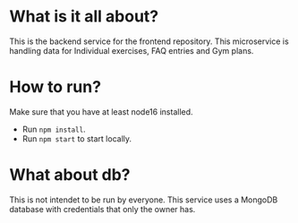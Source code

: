 # What is it all about?
This is the backend service for the frontend repository. This microservice is handling data for Individual exercises, FAQ entries and Gym plans.

# How to run?
Make sure that you have at least node16 installed. 

- Run `npm install`.
- Run `npm start` to start locally.

# What about db?
This is not intendet to be run by everyone. This service uses a MongoDB database with credentials that only the owner has.
